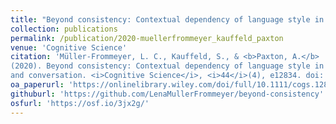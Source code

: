 ```yaml
---
title: "Beyond consistency: Contextual dependency of language style in monologue and conversation"
collection: publications
permalink: /publication/2020-muellerfrommeyer_kauffeld_paxton
venue: 'Cognitive Science'
citation: 'Müller-Frommeyer, L. C., Kauffeld, S., & <b>Paxton, A.</b>
(2020). Beyond consistency: Contextual dependency of language style in monologue
and conversation. <i>Cognitive Science</i>, <i>44</i>(4), e12834. doi: 10.1111/cogs.12834'
oa_paperurl: 'https://onlinelibrary.wiley.com/doi/full/10.1111/cogs.12834'
githuburl: 'https://github.com/LenaMullerFrommeyer/beyond-consistency'
osfurl: 'https://osf.io/3jx2g/'
---
```

